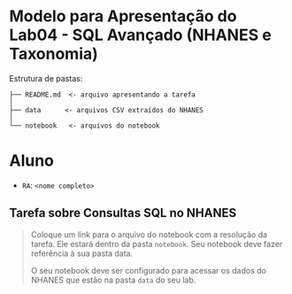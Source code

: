 # Modelo para Apresentação do Lab04 - SQL Avançado (NHANES e Taxonomia)

Estrutura de pastas:

~~~
├── README.md  <- arquivo apresentando a tarefa
│
├── data      <- arquivos CSV extraídos do NHANES
│
└── notebook   <- arquivos do notebook
~~~

# Aluno
* `RA`: `<nome completo>`

## Tarefa sobre Consultas SQL no NHANES

> Coloque um link para o arquivo do notebook com a resolução da tarefa. Ele estará dentro da pasta `notebook`. Seu notebook deve fazer referência à sua pasta data.
>
> O seu notebook deve ser configurado para acessar os dados do NHANES que estão na pasta `data` do seu lab.
